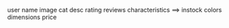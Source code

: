 <!-- table products -->
user
name
image
cat
desc
rating
reviews
characteristics ==> instock colors
dimensions
price

<!-- set models simple data and seeders and routes -->